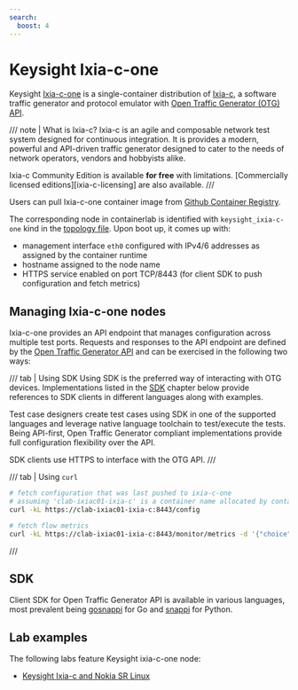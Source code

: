 ```yaml
---
search:
  boost: 4
---
```

# Keysight Ixia-c-one

Keysight [Ixia-c-one][ixia-c-one] is a single-container distribution of [Ixia-c][ixia-c], a software traffic generator and protocol emulator with [Open Traffic Generator (OTG) API][otg].

/// note | What is Ixia-c?
Ixia-c is an agile and composable network test system designed for continuous integration. It is provides a modern, powerful and API-driven traffic generator designed to cater to the needs of network operators, vendors and hobbyists alike.

Ixia-c Community Edition is available **for free** with limitations. [Commercially licensed editions][ixia-c-licensing] are also available.
///

Users can pull Ixia-c-one container image from [Github Container Registry][ixia-c-one-image].

The corresponding node in containerlab is identified with `keysight_ixia-c-one` kind in the [topology file](../topo-def-file.md). Upon boot up, it comes up with:

- management interface `eth0` configured with IPv4/6 addresses as assigned by the container runtime
- hostname assigned to the node name
- HTTPS service enabled on port TCP/8443 (for client SDK to push configuration and fetch metrics)

## Managing Ixia-c-one nodes

Ixia-c-one provides an API endpoint that manages configuration across multiple test ports. Requests and responses to the API endpoint are defined by the [Open Traffic Generator API][otg] and can be exercised in the following two ways:

/// tab | Using SDK
Using SDK is the preferred way of interacting with OTG devices. Implementations listed in the [SDK](#sdk) chapter below provide references to SDK clients in different languages along with examples.

Test case designers create test cases using SDK in one of the supported languages and leverage native language toolchain to test/execute the tests. Being API-first, Open Traffic Generator compliant implementations provide full configuration flexibility over the API.

SDK clients use HTTPS to interface with the OTG API.
///

/// tab | Using `curl`

```bash
# fetch configuration that was last pushed to ixia-c-one
# assuming 'clab-ixiac01-ixia-c' is a container name allocated by containerlab for the Ixia-c node
curl -kL https://clab-ixiac01-ixia-c:8443/config

# fetch flow metrics
curl -kL https://clab-ixiac01-ixia-c:8443/monitor/metrics -d '{"choice": "flow"}'
```

///

## SDK

Client SDK for Open Traffic Generator API is available in various languages, most prevalent being [gosnappi][gosnappi] for Go and [snappi][snappi] for Python.

## Lab examples

The following labs feature Keysight ixia-c-one node:

- [Keysight Ixia-c and Nokia SR Linux](../../lab-examples/ixiacone-srl.md)

[ixia-c]: https://ixia-c.dev/
[ixia-c-one]: https://ixia-c.dev/deployments-containerlab/
[ixia-c-one-image]: https://github.com/orgs/open-traffic-generator/packages/container/package/ixia-c-one
[otg]: https://otg.dev
[gosnappi]: https://github.com/open-traffic-generator/snappi/tree/main/gosnappi
[snappi]: https://pypi.org/project/snappi/
